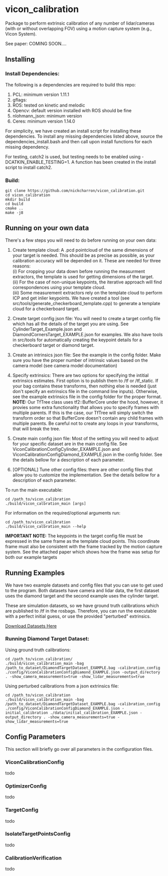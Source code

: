 # vicon_calibration

Package to perform extrinsic calibration of any number of lidar/cameras (with or without overlapping FOV) using a motion capture system (e.g., Vicon System).

See paper: COMING SOON....

## Installing

### Install Dependencies:

The following is a dependencies are required to build this repo:

1. PCL: minimum version 1.11.1
2. gflags: 
3. ROS: tested on kinetic and melodic
4. Opencv: default version installed with ROS should be fine
5. nlohmann_json: minimum version 
6. Ceres: minimum version 1.14.0

For simplicity, we have created an install script for installing these dependencies. To install any missing dependencies listed above, source the dependencies_install.bash and then call upon install functions for each missing dependency. 

For testing, catch2 is used, but testing needs to be enabled using -DCATKIN_ENABLE_TESTING=1. A function has been created in the install script to install catch2.

### Build:

```
git clone https://github.com/nickcharron/vicon_calibration.git
cd vicon_calibration
mkdir build
cd build
cmake ..
make -j8
```

## Running on your own data

There's a few steps you will need to do before running on your own data:

1. Create template cloud: A .pcd pointcloud of the same dimensions of your target is needed. This should be as precise as possible, as your calibration accuracy will be depended on it. These are needed for three reasons: <br />
    (i) For cropping your data down before running the measurment extractors, the template is used for getting dimensions of the target.<br />
    (ii) For the case of non-unique keypoints, the iterative approach will find correspondences using your template cloud.<br />
    (iii) Some measurement extractors rely on the template cloud to perform ICP and get inlier keypoints.
We have created a tool (see src/tools/generate_checkerboard_template.cpp) to generate a template cloud for a checkerboard target.   
    
2. Create target config json file: You will need to create a target config file which has all the details of the target you are using. See CylinderTarget_Example.json and DiamondCornersTarget_EXAMPLE.json for examples. We also have tools in src/tools for automatically creating the keypoint details for a checkerboard target or diamond target. 

3. Create an intrinsics json file: See the example in the config folder. Make sure you have the proper number of intrinsic values based on the camera model (see camera model documentation)

4. Specify extrinsics: There are two options for specifying the intitial extrinsics estimates. First option is to publish them to /tf or /tf_static. If your bag contains these transforms, then nothing else is needed (just don't specify an extrinsics file in the command line inputs). Otherwise, see the example extrinsics file in the config folder for the proper format. **NOTE:**  Our TfTree class uses tf2::BufferCore under the hood, however, it provies some extra functionality that allows you to specify frames with multiple parents. If this is the case, our TfTree will simply switch the transform order so that BufferCore doesn't contain any child frames with multiple parents. Be careful not to create any loops in your transforms, that will break the tree.

5. Create main config json file: Most of the setting you will need to adjust for your specific dataset are in the main config file. See ViconCalibrationConfigCylinder_EXAMPLE.json and ViconCalibrationConfigDiamond_EXAMPLE.json in the config folder. See the details bellow for a description of each parameter.

6. [OPTIONAL] Tune other config files: there are other config files that allow you to customize the implementation. See the details bellow for a description of each parameter.

To run the main executable: 

```
cd /path_to/vicon_calibration
./build/vicon_calbration_main [args] 
```

For information on the required/optional arguments run:

```
cd /path_to/vicon_calibration
./build/vicon_calbration_main --help
```

**IMPORTANT NOTE:** The keypoints in the target config file must be expressed in the same frame as the template cloud points. This coordinate frame must also be consistent with the frame tracked by the motion capture system. See the attached paper which shows how the frame was setup for both our example targets

## Running Examples

We have two example datasets and config files that you can use to get used to the program. Both datasets have camera and lidar data, the first dataset uses the diamond target and the second example uses the cylinder target.

These are simulation datasets, so we have ground truth calibrations which are published to /tf in the rosbags. Therefore, you can run the executable with a perfect initial guess, or use the provided "perturbed" extrinsics.

[Download Datasets Here](https://drive.google.com/drive/folders/1YQMN1eqoqLlGv-Sx3SfFnKjootUpO-Mr?usp=sharing)

### Running Diamond Target Dataset:

Using ground truth calibrations:

```
cd /path_to/vicon_calibration/
./build/vicon_calibration_main -bag /path_to_dataset/DiamondTargetDataset_EXAMPLE.bag -calibration_config ./config/ViconCalibrationConfigDiamond_EXAMPLE.json -output_directory . -show_camera_measurements=true -show_lidar_measurements=true

```

Using perturbed calibrations from a json extrinsics file:

```
cd /path_to/vicon_calibration
./build/vicon_calibration_main -bag /path_to_dataset/DiamondTargetDataset_EXAMPLE.bag -calibration_config ./config/ViconCalibrationConfigDiamond_EXAMPLE.json -initial_calibration ./data/initial_calibration_EXAMPLE.json -output_directory . -show_camera_measurements=true -show_lidar_measurements=true

```

## Config Parameters

This section will briefly go over all parameters in the configuration files.

### ViconCalibrationConfig

todo

### OptimizerConfig

todo

### TargetConfig

todo

### IsolateTargetPointsConfig

todo

### CalibrationVerification

todo
